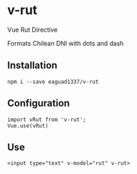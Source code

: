 # v-rut
Vue Rut Directive

Formats Chilean DNI with dots and dash 


## Installation

`npm i --save eaguad1337/v-rut`

## Configuration

```
import vRut from 'v-rut';
Vue.use(vRut)
```

## Use

`<input type="text" v-model="rut" v-rut>`
